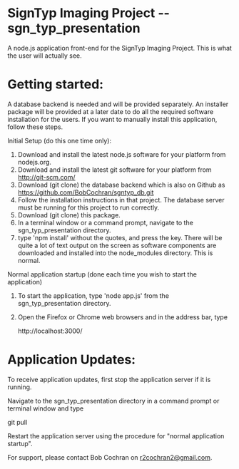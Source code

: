 SignTyp Imaging Project -- sgn_typ_presentation
===============================================

A node.js application front-end for the SignTyp Imaging Project. This is what the user will actually see.

Getting started:
================

A database backend is needed and will be provided separately. An installer package will be provided
at a later date to do all the required software installation for the users. If you want to manually
install this application, follow these steps.

Initial Setup (do this one time only):

 1. Download and install the latest node.js software for your platform from nodejs.org.
 2. Download and install the latest git software for your platform from http://git-scm.com/
 3. Download (git clone) the database backend which is also on Github as https://github.com/BobCochran/sgntyp_db.git
 4. Follow the installation instructions in that project. The database server must be running for this
    project to run correctly.
 5. Download (git clone) this package.
 6. In a terminal window or a command prompt, navigate to the sgn_typ_presentation directory.
 7. type 'npm install' without the quotes, and press the <enter> key. There will be quite a lot of
    text output on the screen as software components are downloaded and installed into the
    node_modules directory. This is normal.

Normal application startup (done each time you wish to start the application)

 1. To start the application, type 'node app.js' from the sgn_typ_presentation directory.
 2. Open the Firefox or Chrome web browsers and in the address bar, type


    http://localhost:3000/

Application Updates:
====================

To receive application updates, first stop the application server if it is running.

Navigate to the sgn_typ_presentation directory in a command prompt or terminal window and type


git pull

Restart the application server using the procedure for "normal application startup".

For support, please contact Bob Cochran on r2cochran2@gmail.com.

